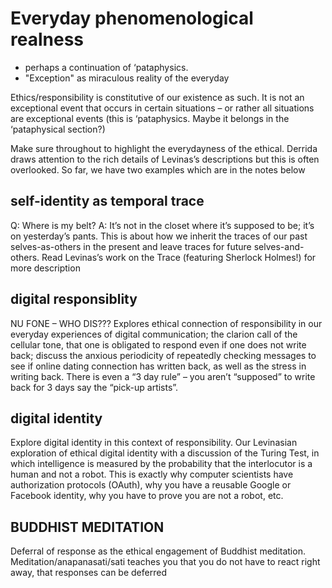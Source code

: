 # Everyday phenomenological realness

* perhaps a continuation of ‘pataphysics.
* "Exception" as miraculous reality of the everyday

Ethics/responsibility is constitutive of our existence as such.  It is not an exceptional event that occurs in certain situations – or rather all situations are exceptional events (this is ‘pataphysics.  Maybe it belongs in the ‘pataphysical section?)

Make sure throughout to highlight the everydayness of the ethical.  Derrida draws attention to the rich details of Levinas’s descriptions but this is often overlooked.  So far, we have two examples which are in the notes below

## self-identity as temporal trace
Q:  Where is my belt?  A:  It’s not in the closet where it’s supposed to be; it’s on yesterday’s pants.  This is about how we inherit the traces of our past selves-as-others in the present and leave traces for future selves-and-others.  Read Levinas’s work on the Trace (featuring Sherlock Holmes!) for more description

## digital responsiblity
NU FONE – WHO DIS???  Explores ethical connection of responsibility in our everyday experiences of digital communication; the clarion call of the cellular tone, that one is obligated to respond even if one does not write back; discuss the anxious periodicity of repeatedly checking messages to see if online dating connection has written back, as well as the stress in writing back.  There is even a “3 day rule” – you aren’t “supposed” to write back for 3 days say the “pick-up artists”.  

## digital identity
Explore digital identity in this context of responsibility.  Our Levinasian exploration of ethical digital identity with a discussion of the Turing Test, in which intelligence is measured by the probability that the interlocutor is a human and not a robot.  This is exactly why computer scientists have authorization protocols (OAuth), why you have a reusable Google or Facebook identity, why you have to prove you are not a robot, etc.

## BUDDHIST MEDITATION
Deferral of response as the ethical engagement of Buddhist meditation. Meditation/anapanasati/sati teaches you that you do not have to react right away, that responses can be deferred

